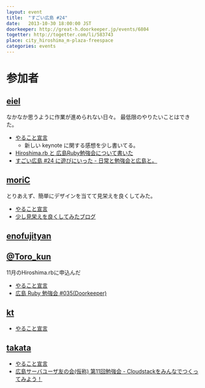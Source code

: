 ```yaml
---
layout: event
title:  "すごい広島 #24"
date:   2013-10-30 18:00:00 JST
doorkeeper: http://great-h.doorkeeper.jp/events/6804
togetter: http://togetter.com/li/583743
place: city_hiroshima_m-plaza-freespace
categories: events
---
```


# 参加者

## [eiel](https://github.com/eiel)

なかなか思うように作業が進められない日々。
最低限のやりたいことはできた。

* [やること宣言](https://github.com/great-h/great-h.github.io/issues/380)
  * 新しい keynote に関する感想を少し書いてる。
* [Hiroshima.rb と 広島Ruby勉強会について書いた](https://gist.github.com/eiel/7234071)
* [すごい広島 #24 に遊びにいった - 日常と勉強会と広島と。](http://eielh-life.tumblr.com/post/65526520160/)


## [moriC](https://github.com/moriC)
とりあえず、簡単にデザインを当てて見栄えを良くしてみた。  
* [やること宣言](https://github.com/great-h/great-h.github.io/issues/381)
* [少し見栄えを良くしてみたブログ](http://moric.github.io/)

## [enofujityan](http://twitter.com/enofujityan)

## [@Toro_kun](https://twitter.com/Toro_kun)

11月のHiroshima.rbに申込んだ

* [やること宣言](https://github.com/great-h/great-h.github.io/issues/382)
* [広島 Ruby 勉強会 #035(Doorkeeper)](http://hiroshimarb.doorkeeper.jp/events/6624)

## [kt](https://twitter.com/kt_kyoto)

* [やること宣言](https://github.com/great-h/great-h.github.io/issues/377)

## [takata](https://github.com/takata)

* [やること宣言](https://github.com/great-h/great-h.github.io/issues/383)
* [広島サーバユーザ友の会(仮称) 第11回勉強会 - Cloudstackをみんなでつくってみよう！](http://atnd.org/events/45041)
